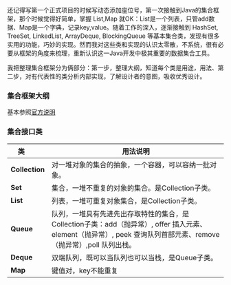 还记得写第一个正式项目的时候写动态添加座位号，第一次接触到Java的集合框架，那个时候觉得好简单，掌握 List,Map 就OK：List是一个列表，只管add数据、Map是一个字典，记录key,value。随着工作的深入，逐渐接触到 HashSet, TreeSet, LinkedList, ArrayDeque, BlockingQueue 等基本集合类，发现有很多实用的功能，巧妙的实现。然而我对这些类和实现的认识太零散，不系统，很有必要从框架的角度来梳理，重新认识这一Java开发中极其重要的数据集合工具。

我把整理集合框架分为俩部分：第一步，整理大纲，知道每个类是用途，用法、第二步，对有代表性的类分析内部实现，了解设计者的意图，吸收优秀设计。

### 集合框架大纲
基本参照[官方说明](https://docs.oracle.com/javase/8/docs/technotes/guides/collections/reference.html)

### 集合接口类

| 类                 | 用法说明 |
| -------------------|-----------------|
| **Collection**     | 对一堆对象的集合的抽象，一个容器，可以容纳一批对象。 |
| **Set**            | 集合，一堆不重复的对象的集合。是Collection子类。 |
| **List**           | 列表，一堆可重复对象集合，是Collection子类。 |
| **Queue**          | 队列，一堆具有先进先出存取特性的集合，是Collection子类：add（抛异常）, offer 插入元素、element（抛异常）, peek 查询队列首部元素、remove（抛异常）,poll 队列出栈。 |
| **Deque**          | 双端队列，既可以当队列也可以当栈，是Queue子类。|
| **Map**            | 键值对，key不能重复 |

